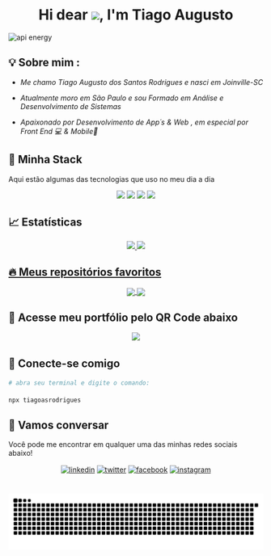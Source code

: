 <h1 align="center">Hi dear <img src="https://raw.githubusercontent.com/kaueMarques/kaueMarques/master/hi.gif" width="30px">, I'm Tiago Augusto</h1>

![api energy](https://i.ibb.co/R2VMHfm/api.gif)

## 💡 Sobre mim :
 - *Me chamo Tiago Augusto dos Santos Rodrigues e nasci em Joinville-SC* 

 - *Atualmente moro em São Paulo e sou Formado em Análise e Desenvolvimento de Sistemas* 
 
 - *Apaixonado por Desenvolvimento de App´s & Web , em especial por Front End 💻 & Mobile📱* 


## 🔮 Minha Stack
 Aqui estão algumas das tecnologias que uso no meu dia a dia

<div align="center">
 <img src="https://media.giphy.com/media/GGUWNkFRnS30aA5wHS/giphy.gif" width="100"> 
 <img src="https://media.giphy.com/media/4kRz5NID6PHLriSipb/giphy.gif" width="125">  
 <img src="https://media.giphy.com/media/54UkoSdqSuYsGZkS5G/giphy.gif" width="115">
 <img src="https://media.giphy.com/media/6hyL4XSR9sWOp1qfjB/giphy.gif" width="100">      
</div>


## 📈 Estatísticas

<div align="center">
  <a href="https://github.com/tiagoasrodrigues">
  <img height="180em" src="https://github-readme-stats.vercel.app/api/top-langs/?username=tiagoasrodrigues&layout=compact&langs_count=7&theme=react&hide_border=true"/>
  <img height="180em" src="https://github-readme-stats.vercel.app/api?username=tiagoasrodrigues&show_icons=true&theme=react&include_all_commits=true&count_private=true&hide_border=true"/>
</div>
  


## 🔥 Meus repositórios favoritos

<div align="center">
 <a href="https://github.com/tiagoasrodrigues/ignews">
  <img align="center" src="https://github-readme-stats.vercel.app/api/pin/?username=tiagoasrodrigues&repo=ignews&theme=react&hide_border=true" />
</a>
<a href="https://github.com/tiagoasrodrigues/gameplay">
  <img align="center" src="https://github-readme-stats.vercel.app/api/pin/?username=tiagoasrodrigues&repo=gameplay&theme=react&hide_border=true" />
</a>
</div>
  
## 🚀 Acesse meu portfólio pelo QR Code abaixo

<div align="center">
  <img src="https://i.ibb.co/Ny1BY0b/qrcode-tiagoasrodrigues-vercel-app.png">
</div>
 
## 🍻 Conecte-se comigo

```bash
# abra seu terminal e digite o comando: 
 
npx tiagoasrodrigues
```


## :speech_balloon: Vamos conversar  

Você pode me encontrar em qualquer uma das minhas redes sociais abaixo! 
  
  <div align="center">  
  <a href="https://www.linkedin.com/in/dev-tiago-augusto/" target="_blank"><img align="center" src="https://i.ibb.co/Bzd7FPk/linkedin.png" alt="linkedin" border="0" height="50" width="50" /></a>
  <a href="https://twitter.com/tiagoasrodrigs" target="_blank"><img align="center" src="https://i.ibb.co/SfgjdCw/twitter.png" alt="twitter" border="0" height="50" width="50" /></a>
  <a href="https://www.facebook.com/tiagoaugustodossantosrodrigues/" target="_blank"><img align="center" src="https://i.ibb.co/f881qSD/facebook.png" alt="facebook" border="0" height="50" width="50" /></a>
  <a href="https://www.instagram.com/tiagoaugustosr/" target="_blank"><img align="center" src="https://i.ibb.co/dQZJwCm/instagram.png" alt="instagram" border="0" height="50" width="50" /></a>
</div>

  
#
 
![Snake animation](https://github.com/Ricmaloy/Ricmaloy/blob/output/github-contribution-grid-snake.svg)
  
<!--  

<h1 align="center">Hi dear <img src="https://raw.githubusercontent.com/kaueMarques/kaueMarques/master/hi.gif" width="30px">, I'm Tiago Augusto</h1>
<h3 align="center">I'm a System Analyst & Front-End Developer</h3>

<p align="left"> 
  <img src="https://komarev.com/ghpvc/?username=tiagoasrodrigues" alt="tiagoasrodrigues"  height="25"/>
</p>

 
  <p align="center">
    <img src=https://i.ibb.co/S6jpYPc/BANNER-TIAGO-FRONT-END-DEVELOPER-DESC-BORDER.png alt="cover" style="border-radius:5%">
  </p>


<h3 align="center">Technologies</h3>
<p align="center">
<img src="https://cdn.jsdelivr.net/gh/devicons/devicon/icons/html5/html5-plain.svg" alt="html5"  width="25" height="25"/>
  <img src="https://cdn.jsdelivr.net/gh/devicons/devicon/icons/css3/css3-plain.svg" alt="css3"  width="25" height="25"/>
  <img src="https://cdn.jsdelivr.net/gh/devicons/devicon/icons/javascript/javascript-plain.svg" alt="javascript" width="25" height="25"/>
  <img src="https://cdn.jsdelivr.net/gh/devicons/devicon/icons/react/react-original.svg" alt="reactjs" width="25" height="25"/>
  <img src="https://i.ibb.co/NVZS8BJ/nextjs.png" alt="nextjs" width="25" height="25"/>
  <img src="https://cdn.jsdelivr.net/gh/devicons/devicon/icons/typescript/typescript-plain.svg" alt="typescript" width="25" height="25"/>
  <img src="https://cdn.jsdelivr.net/gh/devicons/devicon/icons/sass/sass-original.svg" alt="sass"  width="25" height="25"/>
  <img src="https://cdn.jsdelivr.net/gh/devicons/devicon/icons/firebase/firebase-plain.svg" alt="firebase" width="25" height="25"/>
  <img src="https://cdn.jsdelivr.net/gh/devicons/devicon/icons/linux/linux-original.svg" alt="linux" width="25" height="25"/>
  <img src="https://cdn.jsdelivr.net/gh/devicons/devicon/icons/canva/canva-original.svg" alt="canva" width="25" height="25"/>
</p>

<h3 align="center">GitHub Status</h3>

<p align="center"border="0">
<img src="https://github-readme-stats.vercel.app/api?username=tiagoasrodrigues&show_icons=true" alt="tiagoasrodrigues"/> 
</p>

<h3 align="center">Social networks</h3>

Add features
### Autor <a id="autor"> </a>

<a href="https://github.com/Seu-perfil" style="text-decoration: none;">
<img style="border-radius: 50%;" src="url-de-alguma-imagem-por-exemplo-do-github"/>

<br />
<span> Feito com ❤️ por Seu Nome 👋 Entre em contato! </span> 
</a> 

- 📫 How to reach me **tiagoasrodrigues@protonmail.com** and <img border="" width="15" height="15" text-align="center" src="https://user-     images.githubusercontent.com/68797494/110377289-fd38a480-8032-11eb-8b3c-27450410686a.png"></a></center> @tiagoasrodrigues

**tiagoasrodrigues/tiagoasrodrigues** is a ✨ _special_ ✨ repository because its `README.md` (this file) appears on your GitHub profile.

Here are some ideas to get you started:

- 🔭 I’m currently working on ...
- 🌱 I’m currently learning ...
- 👯 I’m looking to collaborate on ...
- 🤔 I’m looking for help with ...
- 💬 Ask me about ...
- 📫 How to reach me: ...
- 😄 Pronouns: ...
- ⚡ Fun fact: ...

[![Instagram Badge](https://img.shields.io/badge/-tiagoaugustosr-black?style=flat-square&labelColor=black&logo=instagram&logoColor=white&link=https://www.instagram.com/tiagoaugustosr/)](https://www.instagram.com/tiagoaugustosr/)
[![Linkedin Badge](https://img.shields.io/badge/-Tiago%20Augusto-black?style=flat-square&logo=Linkedin&logoColor=white&link=https://www.linkedin.com/in/dev-tiago-augusto/)](https://www.linkedin.com/in/dev-tiago-augusto/)
Add new features
  
## 🎶 Ouvindo...
 
&nbsp;&nbsp;&nbsp;&nbsp;&nbsp;&nbsp;&nbsp;&nbsp;&nbsp;&nbsp;&nbsp;&nbsp;&nbsp;&nbsp;&nbsp;&nbsp;&nbsp;&nbsp;&nbsp;&nbsp;&nbsp;&nbsp;&nbsp;&nbsp;&nbsp;&nbsp;&nbsp;&nbsp;&nbsp;&nbsp;&nbsp;&nbsp;&nbsp;&nbsp;&nbsp;&nbsp;&nbsp;&nbsp;&nbsp;&nbsp;&nbsp;&nbsp;&nbsp;&nbsp;&nbsp;&nbsp;&nbsp;&nbsp;&nbsp;&nbsp;&nbsp;&nbsp;&nbsp;&nbsp;&nbsp;&nbsp;&nbsp;&nbsp;&nbsp;&nbsp;&nbsp;&nbsp;&nbsp;&nbsp;&nbsp;&nbsp;&nbsp; [![spotify-github-profile](https://spotify-github-profile.vercel.app/api/view?uid=12159213583&cover_image=true&theme=default&bar_color_cover=true)](https://spotify-github-profile.vercel.app/api/view?uid=12159213583&redirect=true)
  
<div align="center">
<a href="https://twitter.com/tiagoasrodrigs" target="_blank"><img src="https://img.shields.io/badge/Twitter-2CA5E0?style=for-the-badge&logo=twitter&logoColor=white" target="_blank"></a>  
<a href="https://github.com/tiagoasrodrigues"><img src="https://img.shields.io/badge/-Github-%23333?style=for-the-badge&logo=github&logoColor=white" target="_blank"></a>  
<a href="https://instagram.com/tiagoaugustosr" target="_blank"><img src="https://img.shields.io/badge/-Instagram-%23E4405F?style=for-the-badge&logo=instagram&logoColor=white" target="_blank"></a>  
<a href="https://tiagoasrodrigues.vercel.app/" target="_blank"><img src="https://img.shields.io/badge/Website-7289DA?style=for-the-badge&logo=googlechrome&logoColor=white" target="_blank"></a>  
<a href="mailto:tiagoasrodrigues.dev@gmail.com"><img src="https://img.shields.io/badge/-Gmail-ff9800?style=for-the-badge&logo=gmail&logoColor=white" target="_blank"></a>  
<a href="https://www.linkedin.com/in/dev-tiago-augusto/" target="_blank"><img src="https://img.shields.io/badge/-LinkedIn-%230077B5?style=for-the-badge&logo=linkedin&logoColor=white" target="_blank"></a>  
<a href="https://www.twitch.tv/Tiago_Ferland" target="_blank"><img src="https://img.shields.io/badge/Twitch-9146FF?style=for-the-badge&logo=twitch&logoColor=white" target="_blank"></a>
</div>

-->
